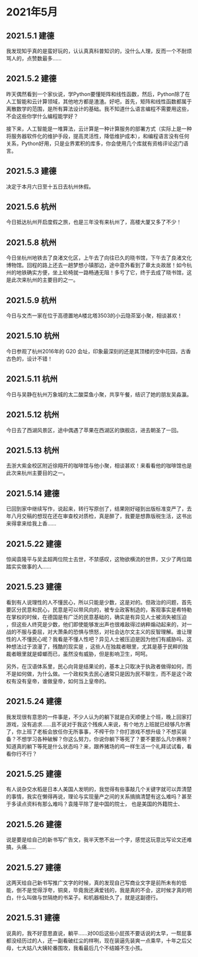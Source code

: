 # 2021年5月

## 2021.5.1 建德

我发现知乎真的是蛮好玩的，认认真真科普知识的，没什么人理，反而一个不耐烦骂人的，点赞数最多……

## 2021.5.2 建德

昨天偶然看到一个家伙说，学Python要懂矩阵和线性函数，然后，Python除了在人工智能和云计算领域，其他地方都是渣渣。好吧，首先，矩阵和线性函数都属于离散数学的范围，是所有算法设计的基础。我不知道什么语言编程不需要用这些，不会这些你学什么编程能学好？

接下来，人工智能是一堆算法，云计算是一种计算服务的部署方式（实际上是一种将服务器软件化的维护手段，提高灵活性，降低维护成本），和编程语言没有任何关系，Python好用，只是业界累积的库多，你会使用几个库就有资格评论这门语言。

## 2021.5.3 建德

决定于本月六日至十五日去杭州休假。

## 2021.5.6 杭州

今日抵达杭州开启度假之旅，也是三年没有来杭州了，高楼大厦又多了不少！

## 2021.5.8 杭州

今日坐杭州地铁去了良渚文化区，上午去了向往已久的晓书馆，下午去了良渚文化博物馆。回程的路上还去一趟梦想小镇那边，途中意外看到了章太炎故居！如今杭州的地铁确实方便，坐上轮椅就一路畅通无阻！多亏了它，终于去成了晓书馆，这是此次来杭州的主要目的之一。

## 2021.5.9 杭州

今日与文杰一家在位于高德置地A楼北塔3503的小云隐茶室小聚，相谈甚欢！

## 2021.5.10 杭州

今日参观了杭州2016年的 G20 会址，印象最深刻的还是其顶楼的空中花园，古香古色的，设计不错！

## 2021.5.11 杭州

今日与吴静在杭州万象城的太二酸菜鱼小聚，共享午餐，结识了她的朋友吴淼瀛。

## 2021.5.12 杭州

今日去了西湖风景区，途中偶遇了苹果在西湖区的旗舰店，进去朝圣了一回。

## 2021.5.13 杭州

去浙大紫金校区附近徐翔开的咖啡馆与他小聚，相谈甚欢！来看看他的咖啡馆也是此次来杭州主要目的之一。

## 2021.5.14 建德

已回到家中继续写作，说起来，转行写原创了，结果刚好碰到出版标准变严了，去年八月交稿的想现在还在审查校对质检，真是醉了，我要是想靠版税生活，这书出来得拿来给我上香……

## 2021.5.22 建德

惊闻袁隆平与吴孟超两位院士去世，不禁感叹，这物欲横流的世界，又少了两位踏踏实实做事的人……

## 2021.5.23 建德

看到有人说理性的人不懂民心，所以只能是少数，这是对的。但政治的问题，首先要区分民意和民心，民意是可以带风向的，被专业政客制造的，客观事实是希特勒在掌权的时候，在德国是有广泛的民意基础的，确实是有异见人士被消失被压迫 ，但这些人终究是少数，他们即使能够发出声也很难敌得过纳粹煽动起来的，对一战的不服与委屈，对大萧条的恐惧与愤怒，对社会达尔文主义的反智理解。谁让理性的人不懂民心呢？我看是不懂人性吧？异见人士被压迫是因为他们有威胁吗，这种想法过于浪漫了，残酷的现实是 ，这些人在独裁者眼里，尤其是基于民粹的独裁者眼里就是蟑螂而已，虽然没有威胁，但是影响卫生，呵呵。

另外，在汉语体系里，民心向背是结果论的，基本上只取决于执政者做得如何，而不是如何做，为什么做。一个政权失去民心通常只是因为民不聊生，而不是这个政权有没有皇帝，谁做皇帝，如何当上皇帝的。

## 2021.5.24 建德

我发现很有意思的一件事是，不少人认为的躺下就是白天顺便上个班，晚上回家打游戏，没有追求……且不说对于我这个残疾人来说，有个地方上班就已经够凡尔赛了，你上班了老板会放任你无所事事，不榨干你？你打游戏不想升级？不想买装备？不想学习各种破解？你这么努力，你说你躺下等死了？要不要那么凡尔赛啊？
知道真的躺下等死是什么状态吗？来，跟养猪场的鸡一样生活一个礼拜试试看，看看你行不行？

## 2021.5.25 建德

有人说杂交水稻是日本人美国人发明的，我觉得有些事敲几个关键字就可以弄清楚的事情，我实在懒得再说，理论与实现量产之间的关系搞搞清楚有这么难吗？甚至于多读点资料有那么难吗？袁隆平除了是中国的院士， 也是美国的外籍院士、

## 2021.5.26 建德

说是要是给自己的新书写广告文，我半天憋不出一个字，感觉这玩意比写论文还难搞，头痛……

## 2021.5.27 建德

这两天给自己新书写推广文字的时候，真的发现自己写商业文字是前所未有的低能，倒不是觉得浮夸，铜臭，毕竟我还满爱钱的，我是真的不会，这时候才真的明白，什么叫做与世隔绝的书呆子。和机器相处久了，就是这副德行。

## 2021.5.31 建德

说真的，我不好意思直说，躺平……对00后这些小屁孩不要话说的太早，一帮屁事都没经历过的人，还一副看破红尘的样咧，现在装逼先装爽一点乘早，十年之后父母，七大姑八大姨轮番围攻，我看最后几个不结婚不生小孩。
